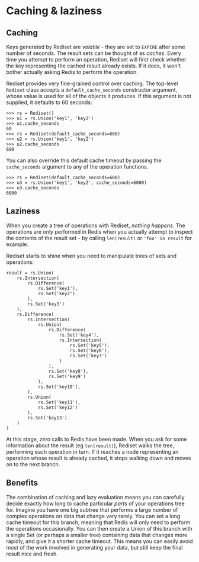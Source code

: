 # Caching & laziness

## Caching

Keys generated by Rediset are *volatile* - they are set to `EXPIRE` after some
number of seconds. The result sets can be thought of as *caches*. Every time
you attempt to perform an operation, Rediset will first check whether the key
representing the cached result already exists. If it does, it won't bother
actually asking Redis to perform the operation.

Rediset provides very fine-grained control over caching. The top-level
`Rediset` class accepts a `default_cache_seconds` constructor argument, whose
value is used for all of the objects it produces. If this argument is not
supplied, it defaults to 60 seconds:

    >>> rs = Rediset()
    >>> u1 = rs.Union('key1', 'key2')
    >>> u1.cache_seconds
    60
    >>> rs = Rediset(default_cache_seconds=600)
    >>> u2 = rs.Union('key1', 'key2')
    >>> u2.cache_seconds
    600

You can also override this default cache timeout by passing the `cache_seconds`
argument to any of the operation functions.

    >>> rs = Rediset(default_cache_seconds=600)
    >>> u3 = rs.Union('key1', 'key2', cache_seconds=6000)
    >>> u3.cache_seconds
    6000

## Laziness

When you create a tree of operations with Rediset, *nothing happens*. The
operations are only performed in Redis when you actually attempt to inspect
the contents of the result set - by calling `len(result)` or `'foo' in
result` for example.

Rediset starts to shine when you need to manipulate trees of sets and
operations:

    result = rs.Union(
        rs.Intersection(
            rs.Difference(
                rs.Set('key1'),
                rs.Set('key2')
            ),
            rs.Set('key3')
        ),
        rs.Difference(
            rs.Intersection(
                rs.Union(
                    rs.Difference(
                        rs.Set('key4'),
                        rs.Intersection(
                            rs.Set('key5'),
                            rs.Set('key6'),
                            rs.Set('key7')
                        )
                    ),
                    rs.Set('key8'),
                    rs.Set('key9')
                ),
                rs.Set('key10'),
            ),
            rs.Union(
                rs.Set('key11'),
                rs.Set('key12')
            ),
            rs.Set('key13')
        )
    )

At this stage, *zero* calls to Redis have been made. When you ask for some
information about the result (eg `len(result)`), Rediset walks the tree,
performing each operation in turn. If it reaches a node representing an
operation whose result is already cached, it stops walking down and moves on
to the next branch.

## Benefits

The combination of caching and lazy evaluation means you can carefully decide
exactly how long to cache particular *parts* of your operations tree for.
Imagine you have one big subtree that performs a large number of complex
operations on data that change very rarely. You can set a long cache timeout
for this branch, meaning that Redis will only need to perform the operations
occasionally. You can then create a Union of this branch with a single Set (or
perhaps a smaller tree) containing data that changes more rapidly, and give it
a shorter cache timeout. This means you can easily avoid most of the work
involved in generating your data, but still keep the final result nice and
fresh.
